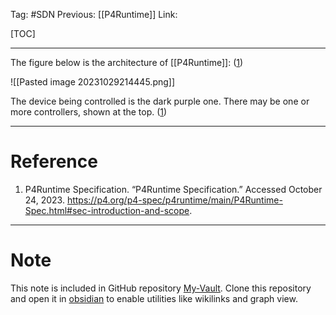 Tag: #SDN 
Previous: [[P4Runtime]]
Link: 

[TOC]

---

The figure below is the architecture of [[P4Runtime]]: (<u>1</u>)

![[Pasted image 20231029214445.png]]

The device being controlled is the dark purple one. There may be one or more controllers, shown at the top. (<u>1</u>)

---

# Reference

1. P4Runtime Specification. “P4Runtime Specification.” Accessed October 24, 2023. https://p4.org/p4-spec/p4runtime/main/P4Runtime-Spec.html#sec-introduction-and-scope.

---

# Note

This note is included in GitHub repository [My-Vault](https://github.com/LittleD3092/My-Vault.git). Clone this repository and open it in [obsidian](https://obsidian.md/) to enable utilities like wikilinks and graph view.